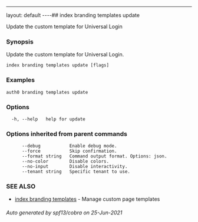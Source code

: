 ---
layout: default
----## index branding templates update

Update the custom template for Universal Login

### Synopsis

Update the custom template for Universal Login.

```
index branding templates update [flags]
```

### Examples

```
auth0 branding templates update
```

### Options

```
  -h, --help   help for update
```

### Options inherited from parent commands

```
      --debug           Enable debug mode.
      --force           Skip confirmation.
      --format string   Command output format. Options: json.
      --no-color        Disable colors.
      --no-input        Disable interactivity.
      --tenant string   Specific tenant to use.
```

### SEE ALSO

* [index branding templates](index_branding_templates.md)	 - Manage custom page templates

###### Auto generated by spf13/cobra on 25-Jun-2021
